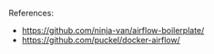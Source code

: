 References:
- https://github.com/ninja-van/airflow-boilerplate/
- https://github.com/puckel/docker-airflow/